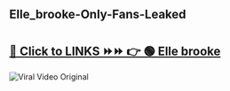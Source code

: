 
 ## Elle_brooke-Only-Fans-Leaked

# <h2><a href="https://clipsfans.com/Elle_brooke&ref=git">🔗 Click to LINKS ⏩⏩ 👉 🟢 Elle brooke </a></h2>

<a href="https://clipsfans.com/Elle_brooke&ref=git" rel="nofollow" data-target="animated-image.originalLink"><img src="https://i.ibb.co.com/xMMVF88/686577567.gif" alt="Viral Video Original" style="max-width: 100%; display: inline-block;" data-target="animated-image.originalImage"></a>
